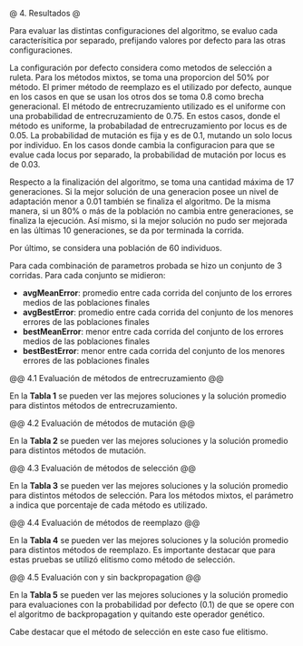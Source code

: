 @ 4. Resultados @

Para evaluar las distintas configuraciones del algoritmo, se evaluo cada caracterísitica por separado,
prefijando valores por defecto para las otras configuraciones.

La configuración por defecto considera como metodos de selección a ruleta. Para los métodos mixtos, se toma una proporcion del 50% por método.
El primer método de reemplazo es el utilizado por defecto, aunque en los casos en que se usan los otros dos se toma 0.8 como brecha generacional.
El método de entrecruzamiento utilizado es el uniforme con una probabilidad de entrecruzamiento de 0.75. En estos casos, donde el
método es uniforme, la probabiladad de entrecruzamiento por locus es de 0.05.
La probabilidad de mutación es fija y es de 0.1, mutando un solo locus por individuo. En los casos donde cambia la configuracion para que se evalue
cada locus por separado, la probabilidad de mutación por locus es de 0.03.

Respecto a la finalización del algoritmo, se toma una cantidad máxima de 17 generaciones. Si la mejor solución de una generacion posee un nivel
de adaptación menor a 0.01 también se finaliza el algoritmo. De la misma manera, si un 80% o más de la población no cambia entre generaciones, se
finaliza la ejecución. Así mismo, si la mejor solución no pudo ser mejorada en las últimas 10 generaciones, se da por terminada la corrida.

Por último, se considera una población de 60 individuos.

Para cada combinación de parametros probada se hizo un conjunto de 3 corridas. Para cada conjunto se midieron:

* __avgMeanError__: promedio entre cada corrida del conjunto de los errores medios de las poblaciones finales
* __avgBestError__: promedio entre cada corrida del conjunto de los menores errores de las poblaciones finales
* __bestMeanError__: menor entre cada corrida del conjunto de los errores medios de las poblaciones finales
* __bestBestError__: menor entre cada corrida del conjunto de los menores errores de las poblaciones finales

@@ 4.1 Evaluación de métodos de entrecruzamiento @@

En la **Tabla 1** se pueden ver las mejores soluciones y la solución promedio para distintos métodos de entrecruzamiento.

@@ 4.2 Evaluación de métodos de mutación @@

En la **Tabla 2** se pueden ver las mejores soluciones y la solución promedio para distintos métodos de mutación.

@@ 4.3 Evaluación de métodos de selección @@

En la **Tabla 3** se pueden ver las mejores soluciones y la solución promedio para distintos métodos de selección. Para los métodos mixtos, el parámetro a indica que porcentaje de cada método es utilizado.

@@ 4.4 Evaluación de métodos de reemplazo @@

En la **Tabla 4** se pueden ver las mejores soluciones y la solución promedio para distintos métodos de reemplazo.
Es importante destacar que para estas pruebas se utilizó elitismo como método de selección.

@@ 4.5 Evaluación con y sin backpropagation @@

En la **Tabla 5** se pueden ver las mejores soluciones y la solución promedio para evaluaciones con la probabilidad por defecto (0.1) de que se opere con el algoritmo de backpropagation y quitando este operador genético.

Cabe destacar que el método de selección en este caso fue elitismo.
